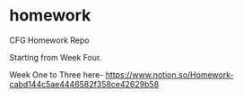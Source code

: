 # homework
CFG Homework Repo

Starting from Week Four.

Week One to Three here- https://www.notion.so/Homework-cabd144c5ae4446582f358ce42629b58
